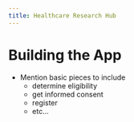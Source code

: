 ```yaml
---
title: Healthcare Research Hub
---
```

# Building the App

* Mention basic pieces to include
  * determine eligibility
  * get informed consent
  * register
  * etc...